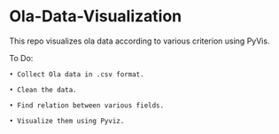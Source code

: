 ﻿# Ola-Data-Visualization
This repo visualizes ola data according to various criterion using PyVis.



To Do:

    • Collect Ola data in .csv format.

    • Clean the data.

    • Find relation between various fields.

    • Visualize them using Pyviz.
    
